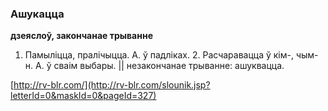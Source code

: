 ### Ашукацца
**дзеяслоў, закончанае трыванне**

1. Памыліцца, пралічыцца. А. ў падліках. 2. Расчаравацца ў кім-, чым-н. А. ў сваім выбары. || незакончанае трыванне: ашуквацца.

<a rel="author">[http://rv-blr.com/](http://rv-blr.com/slounik.jsp?letterId=0&maskId=0&pageId=327)</a>
